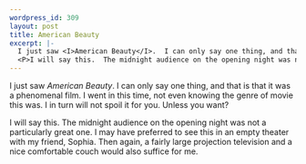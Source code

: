 ```yaml
--- 
wordpress_id: 309
layout: post
title: American Beauty
excerpt: |-
  I just saw <I>American Beauty</I>.  I can only say one thing, and that is that it was a phenomenal film.  I went in this time, not even knowing the genre of movie this was.  I in turn will not spoil it for you.  Unless you want?
  <P>I will say this.  The midnight audience on the opening night was not a particularly great one.  I may have preferred to see this in an empty theater with my friend, Sophia.  Then again, a fairly large projection television and a nice comfortable couch would also suffice for me.
---
```

I just saw <I>American Beauty</I>.  I can only say one thing, and that is that it was a phenomenal film.  I went in this time, not even knowing the genre of movie this was.  I in turn will not spoil it for you.  Unless you want?
<P>I will say this.  The midnight audience on the opening night was not a particularly great one.  I may have preferred to see this in an empty theater with my friend, Sophia.  Then again, a fairly large projection television and a nice comfortable couch would also suffice for me.
